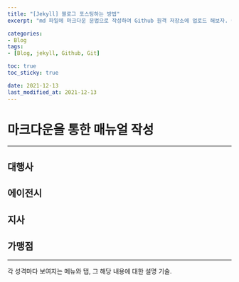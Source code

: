 ```yaml
---
title: "[Jekyll] 블로그 포스팅하는 방법"
excerpt: "md 파일에 마크다운 문법으로 작성하여 Github 원격 저장소에 업로드 해보자. 에디터는 Visual Studio code 사용! 로컬 서버에서 확인도 해보자."

categories:
- Blog
tags:
- [Blog, jekyll, Github, Git]

toc: true
toc_sticky: true

date: 2021-12-13
last_modified_at: 2021-12-13
---
```


# 마크다운을 통한 매뉴얼 작성
-----
## 대행사
## 에이전시
## 지사
## 가맹점
----
<p> 각 성격마다 보여지는 메뉴와 탭, 그 해당 내용에 대한 설명 기술. <p
